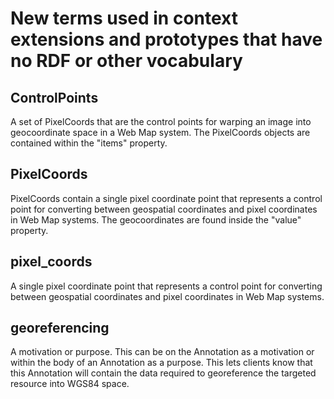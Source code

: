 # New terms used in context extensions and prototypes that have no RDF or other vocabulary


## ControlPoints
A set of PixelCoords that are the control points for warping an image into geocoordinate space in a Web Map system.  The PixelCoords objects are contained within the "items" property.

## PixelCoords
PixelCoords contain a single pixel coordinate point that represents a control point for converting between geospatial coordinates and pixel coordinates in Web Map systems.  The geocoordinates are found inside the "value" property.  

## pixel_coords
A single pixel coordinate point that represents a control point for converting between geospatial coordinates and pixel coordinates in Web Map systems.

## georeferencing
A motivation or purpose.  This can be on the Annotation as a motivation or within the body of an Annotation as a purpose.  This lets clients know that this Annotation will contain the data required to georeference the targeted resource into WGS84 space.  
